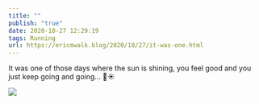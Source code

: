 ```yaml
---
title: ""
publish: "true"
date: 2020-10-27 12:29:19
tags: Running
url: https://ericmwalk.blog/2020/10/27/it-was-one.html
---
```


It was one of those days where the sun is shining, you feel good and you just keep going and going... 🏃☀️

![](https://ericmwalk.blog/uploads/2020/17d0e5ddc4.jpg)